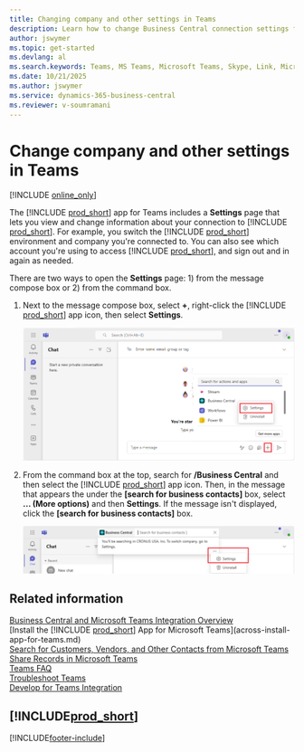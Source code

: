 ```yaml
---
title: Changing company and other settings in Teams 
description: Learn how to change Business Central connection settings from Microsoft Teams.
author: jswymer
ms.topic: get-started
ms.devlang: al
ms.search.keywords: Teams, MS Teams, Microsoft Teams, Skype, Link, Microsoft 365, settings, search
ms.date: 10/21/2025
ms.author: jswymer
ms.service: dynamics-365-business-central
ms.reviewer: v-soumramani
---
```


# Change company and other settings in Teams

[!INCLUDE [online_only](includes/online_only.md)]

The [!INCLUDE [prod_short](includes/prod_short.md)] app for Teams includes a **Settings** page that lets you view and change information about your connection to [!INCLUDE [prod_short](includes/prod_short.md)]. For example, you switch the [!INCLUDE [prod_short](includes/prod_short.md)] environment and company you're connected to. You can also see which account you're using to access [!INCLUDE [prod_short](includes/prod_short.md)], and sign out and in again as needed.

There are two ways to open the **Settings** page: 1) from the message compose box or 2) from the command box.

1. Next to the message compose box, select **+**, right-click the [!INCLUDE [prod_short](includes/prod_short.md)] app icon, then select **Settings**.

   ![Settings for Business Central from command box.](media/teams-settings-message-box-2.png)

2. From the command box at the top, search for **/Business Central** and then select the [!INCLUDE [prod_short](includes/prod_short.md)] app icon. Then, in the message that appears the under the **[search for business contacts]** box, select **... (More options)** and then **Settings**. If the message isn't displayed, click the **[search for business contacts]** box.

   ![Settings for Business Central from message box.](media/teams-settings-command-box-2.png)

## Related information

[Business Central and Microsoft Teams Integration Overview](across-teams-overview.md)  
[Install the [!INCLUDE [prod_short](includes/prod_short.md)] App for Microsoft Teams](across-install-app-for-teams.md)  
[Search for Customers, Vendors, and Other Contacts from Microsoft Teams](across-search-contacts-teams.md)  
[Share Records in Microsoft Teams](across-working-with-teams.md)  
[Teams FAQ](teams-faq.md)  
[Troubleshoot Teams](admin-teams-troubleshooting.md)  
[Develop for Teams Integration](/dynamics365/business-central/dev-itpro/developer/devenv-develop-for-teams)  

## [!INCLUDE[prod_short](includes/free_trial_md.md)]  

[!INCLUDE[footer-include](includes/footer-banner.md)]